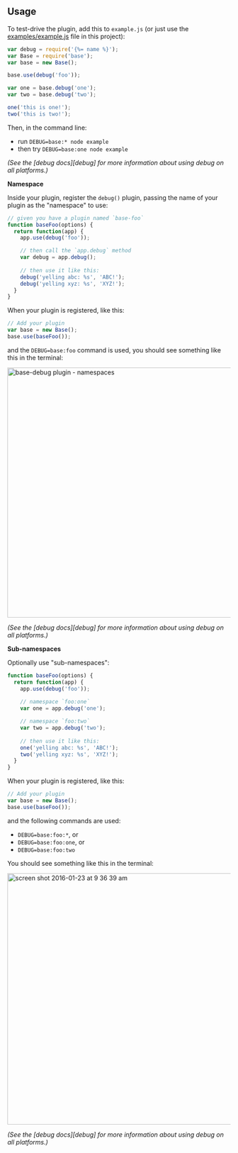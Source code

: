 ## Usage

To test-drive the plugin, add this to `example.js` (or just use the [examples/example.js](examples/example.js) file in this project):

```js
var debug = require('{%= name %}');
var Base = require('base');
var base = new Base();

base.use(debug('foo'));

var one = base.debug('one');
var two = base.debug('two');

one('this is one!');
two('this is two!');
```

Then, in the command line:

- run `DEBUG=base:* node example`
- then try `DEBUG=base:one node example`

_(See the [debug docs][debug] for more information about using debug on all platforms.)_

**Namespace**

Inside your plugin, register the `debug()` plugin, passing the name of your plugin as the "namespace" to use:

```js
// given you have a plugin named `base-foo`
function baseFoo(options) {
  return function(app) {
    app.use(debug('foo'));

    // then call the `app.debug` method
    var debug = app.debug();
    
    // then use it like this:
    debug('yelling abc: %s', 'ABC!');
    debug('yelling xyz: %s', 'XYZ!');
  }
}
```

When your plugin is registered, like this:

```js
// Add your plugin
var base = new Base();
base.use(baseFoo());
```

and the `DEBUG=base:foo` command is used, you should see something like this in the terminal:

<img width="564" alt="base-debug plugin - namespaces" src="https://cloud.githubusercontent.com/assets/383994/12530707/2d32554c-c1b5-11e5-8d56-9a9f0259dad0.png">

_(See the [debug docs][debug] for more information about using debug on all platforms.)_

**Sub-namespaces**

Optionally use "sub-namespaces":

```js
function baseFoo(options) {
  return function(app) {
    app.use(debug('foo'));
  
    // namespace `foo:one`
    var one = app.debug('one');

    // namespace `foo:two`
    var two = app.debug('two');
    
    // then use it like this:
    one('yelling abc: %s', 'ABC!');
    two('yelling xyz: %s', 'XYZ!');
  }
}
```

When your plugin is registered, like this:

```js
// Add your plugin
var base = new Base();
base.use(baseFoo());
```

and the following commands are used:

- `DEBUG=base:foo:*`, or
- `DEBUG=base:foo:one`, or
- `DEBUG=base:foo:two`

You should see something like this in the terminal:

<img width="567" alt="screen shot 2016-01-23 at 9 36 39 am" src="https://cloud.githubusercontent.com/assets/383994/12530703/23fedd1a-c1b5-11e5-9168-8ea1d4cb5c67.png">

_(See the [debug docs][debug] for more information about using debug on all platforms.)_
